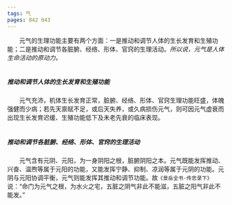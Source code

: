 ```yaml
---
tags: 气
pages: 042 043
---
```

&emsp;&emsp;元气的生理功能主要有两个方面：一是推动和调节人体的生长发育和生殖功能；二是推动和调节各脏腑、经络、形体、官窍的生理活动。<dfn>所以说，元气是人体生命活动的原动力。</dfn><br></br>

##### 推动和调节人体的生长发育和生殖功能
&emsp;&emsp;元气充沛，机体生长发育正常，脏腑、经络、形体、官窍生理功能旺盛，体魄强健而少病；若先天禀赋不足，或后天失养，或久病损伤元气，则可因元气虚衰而出现生长发育迟缓、生殖功能低下及未老先衰的临床表现。<br></br>

##### 推动和调节各脏腑、经络、形体、官窍的生理活动
&emsp;&emsp;元气含有元阴、元阳，为一身阴阳之根，脏腑阴阳之本。元气既能发挥推动、兴奋、温煦等属于元阳的功能，又能发挥宁静、抑制、凉润等属于元阴的功能。元阴与元阳协调平衡，元气则能发挥其推动和调节功能。故`《景岳全书·传忠录下》`说：“命门为元气之根，为水火之宅，五脏之阴气非此不能滋，五脏之阳气非此不能发。”